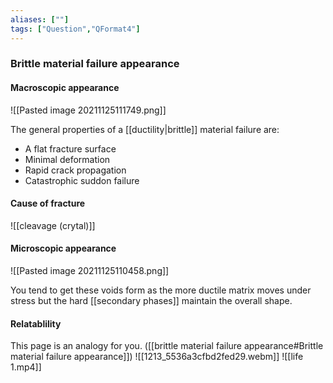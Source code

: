 ```yaml
---
aliases: [""]
tags: ["Question","QFormat4"]
---
```

### Brittle material failure appearance
#### Macroscopic appearance
![[Pasted image 20211125111749.png]]

The general properties of a [[ductility|brittle]] material failure are:
- A flat fracture surface
- Minimal deformation
- Rapid crack propagation
- Catastrophic suddon failure

#### Cause of fracture
![[cleavage (crytal)]]

#### Microscopic appearance
![[Pasted image 20211125110458.png]]

You tend to get these voids form as the more ductile matrix moves under stress but the hard [[secondary phases]] maintain the overall shape.

#### Relatablility
This page is an analogy for you. ([[brittle material failure appearance#Brittle material failure appearance]])
![[1213_5536a3cfbd2fed29.webm]]
![[life 1.mp4]]